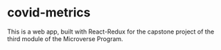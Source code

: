 # covid-metrics
This is a web app, built with React-Redux for the capstone project of the third module of the Microverse Program.
